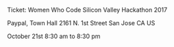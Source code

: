 Ticket: Women Who Code Silicon Valley Hackathon 2017

Paypal, Town Hall
2161 N. 1st Street San Jose CA US

October 21st 8:30 am to 8:30 pm